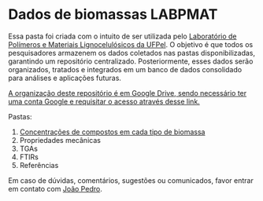 # Dados de biomassas LABPMAT
Essa pasta foi criada com o intuito de ser utilizada pelo [Laboratório de Polímeros e Materiais Lignocelulósicos da UFPel](https://wp.ufpel.edu.br/lapol/).
O objetivo é que todos os pesquisadores armazenem os dados coletados nas pastas disponibilizadas, garantindo um repositório centralizado. Posteriormente, esses dados serão organizados, tratados e integrados em um banco de dados consolidado para análises e aplicações futuras.

[A organização deste repositório é em Google Drive, sendo necessário ter uma conta Google e requisitar o acesso através desse link.](https://drive.google.com/drive/folders/1dBpYEx9owOjAEs5luCbXkVsG30MwvGpS?usp=sharing)


Pastas:
1. [Concentrações de compostos em cada tipo de biomassa](https://docs.google.com/document/d/18ZYDprJxTevOZJ0zc4tIUeS5lyUQBKgpKGMFlRFbZT0/edit?usp=sharing)
2. Propriedades mecânicas
3. TGAs
4. FTIRs
5. Referências

Em caso de dúvidas, comentários, sugestões ou comunicados, favor entrar em contato com [João Pedro](https://flow.page/jplopes).
